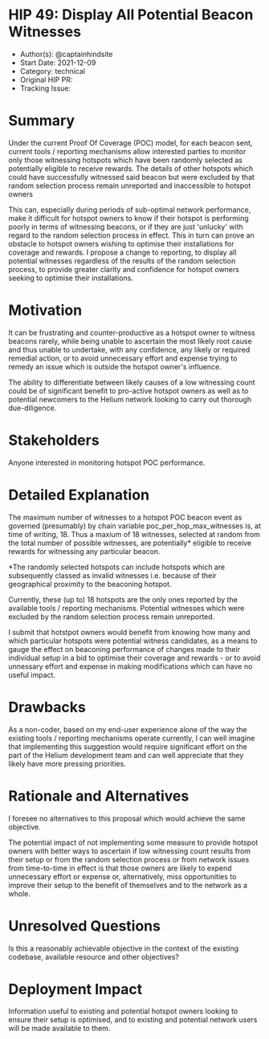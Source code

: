 # HIP 49: Display All Potential Beacon Witnesses

- Author(s): @captainhindsite
- Start Date: 2021-12-09<!-- fill me in with today's date, YYYY-MM-DD -->
- Category: technical
- Original HIP PR: <!-- leave this empty; maintainer will fill in ID of this pull request -->
- Tracking Issue: <!-- leave this empty; maintainer will create a discussion issue -->

# Summary
[summary]: #summary
Under the current Proof Of Coverage (POC) model, for each beacon sent, current tools / reporting mechanisms allow interested parties to monitor only those witnessing hotspots which
have been randomly selected as potentially eligible to receive rewards. The details of other hotspots which could have successfully witnessed said beacon but were excluded by that
random selection process remain unreported and inaccessible to hotspot owners

This can, especially during periods of sub-optimal network performance, make it difficult for hotspot owners to know if their hotspot is performing poorly in terms of
witnessing beacons, or if they are just 'unlucky' with regard to the random selection process in effect. This in turn can prove an obstacle to hotspot owners wishing to
optimise their installations for coverage and rewards. I propose a change to reporting, to display all potential witnesses regardless of the results of the random selection process,
to provide greater clarity and confidence for hotspot owners seeking to optimise their installations. 

# Motivation
[motivation]: #motivation

It can be frustrating and counter-productive as a hotspot owner to witness beacons rarely, while being unable to ascertain the most likely root cause and thus unable to undertake,
with any confidence, any likely or required remedial action, or to avoid unnecessary effort and expense trying to remedy an issue which is outside the hotspot owner's influence.

The ability to differentiate between likely causes of a low witnessing count could be of significant benefit to pro-active hotspot owners as well as to potential newcomers
to the Helium network looking to carry out thorough due-diligence.

# Stakeholders
[stakeholders]: #stakeholders
Anyone interested in monitoring hotspot POC performance.

# Detailed Explanation
[detailed-explanation]: #detailed-explanation
The maximum number of witnesses to a hotspot POC beacon event as governed (presumably) by chain variable poc_per_hop_max_witnesses is, at time of writing, 18.
Thus a maxium of 18 witnesses, selected at random from the total number of possible witnesses, are potentially* eligible to receive rewards for witnessing any
particular beacon.

*The randomly selected hotspots can include hotspots which are subsequently classed as invalid witnesses i.e. because of their geographical proximity to the beaconing
hotspot.

Currently, these (up to) 18 hotspots are the only ones reported by the available tools / reporting mechanisms. Potential witnesses which were excluded by the random
selection process remain unreported.

I submit that hotstpot owners would benefit from knowing how many and which particular hotspots were potential witness candidates, as a means to gauge the effect on
beaconing performance of changes made to their individual setup in a bid to optimise their coverage and rewards - or to avoid unnessary effort and expense in making
modifications which can have no useful impact.

# Drawbacks
[drawbacks]: #drawbacks
As a non-coder, based on my end-user experience alone of the way the existing tools / reporting mechanisms operate currently, I can well imagine that implementing
this suggestion would require significant effort on the part of the Helium development team and can well appreciate that they likely have more pressing priorities.

# Rationale and Alternatives
[alternatives]: #rationale-and-alternatives
I foresee no alternatives to this proposal which would achieve the same objective.

The potential impact of not implementing some measure to provide hotspot owners with better ways to ascertain if low witnessing count results from their setup or
from the random selection process or from network issues from time-to-time in effect is that those owners are likely to expend unnecessary effort or expense or,
alternatively, miss opportunities to improve their setup to the benefit of themselves and to the network as a whole.

# Unresolved Questions
[unresolved]: #unresolved-questions
Is this a reasonably achievable objective in the context of the existing codebase, available resource and other objectives?

# Deployment Impact
[deployment-impact]: #deployment-impact
Information useful to existing and potential hotspot owners looking to ensure their setup is optimised, and to existing and potential network users will be made
available to them.
